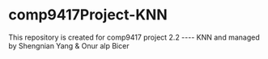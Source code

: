 # comp9417Project-KNN
This repository is created for comp9417 project 2.2 ---- KNN and managed by Shengnian Yang &amp; Onur alp Bicer

